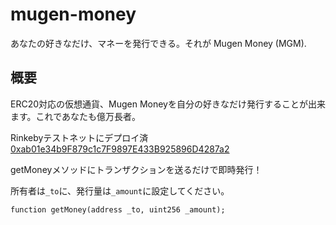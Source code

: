 # mugen-money

あなたの好きなだけ、マネーを発行できる。それが Mugen Money (MGM).

## 概要
ERC20対応の仮想通貨、Mugen Moneyを自分の好きなだけ発行することが出来ます。これであなたも億万長者。

Rinkebyテストネットにデプロイ済 [0xab01e34b9F879c1c7F9897E433B925896D4287a2](https://rinkeby.etherscan.io/address/0xab01e34b9f879c1c7f9897e433b925896d4287a2)

getMoneyメソッドにトランザクションを送るだけで即時発行！

所有者は`_to`に、発行量は`_amount`に設定してください。
```
function getMoney(address _to, uint256 _amount);
```
